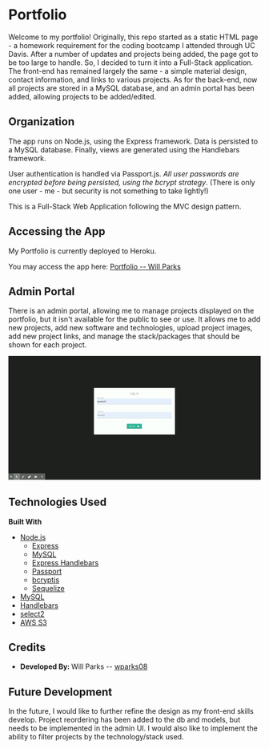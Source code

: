 # Portfolio

Welcome to my portfolio! Originally, this repo started as a static HTML page - a homework requirement for the coding bootcamp I attended through UC Davis. After a number of updates and projects being added, the page got to be too large to handle. So, I decided to turn it into a Full-Stack application. The front-end has remained largely the same - a simple material design, contact information, and links to various projects. As for the back-end, now all projects are stored in a MySQL database, and an admin portal has been added, allowing projects to be added/edited.

## Organization

The app runs on Node.js, using the Express framework. Data is persisted to a MySQL database. Finally, views are generated using the Handlebars framework.

User authentication is handled via Passport.js. *All user passwords are encrypted before being persisted, using the bcrypt strategy*. (There is only one user - me - but security is not something to take lightly!)

This is a Full-Stack Web Application following the MVC design pattern.

## Accessing the App

My Portfolio is currently deployed to Heroku.

You may access the app here: [Portfolio -- Will Parks](https://ancient-plateau-19079.herokuapp.com/)

## Admin Portal

There is an admin portal, allowing me to manage projects displayed on the portfolio, but it isn't available for the public to see or use. It allows me to add new projects, add new software and technologies, upload project images, add new project links, and manage the stack/packages that should be shown for each project.

![AdminPortal](./public/assets/img/project-admin.gif)

## Technologies Used
<b>Built With</b>

- [Node.js](https://www.nodejs.org)
    - [Express](https://www.npmjs.com/package/express)
    - [MySQL](https://www.npmjs.com/package/mysql)
    - [Express Handlebars](https://www.npmjs.com/package/express-handlebars)
    - [Passport](http://www.passportjs.org/)
    - [bcryptjs](https://www.npmjs.com/package/bcryptjs)
    - [Sequelize](https://sequelize.org/)
- [MySQL](https://www.mysql.com)
- [Handlebars](https://handlebarsjs.com/)
- [select2](https://select2.org/)
- [AWS S3](https://aws.amazon.com/s3)

## Credits

- <b>Developed By: </b>  Will Parks -- [wparks08](https://www.github.com/wparks08)

## Future Development

In the future, I would like to further refine the design as my front-end skills develop.
 Project reordering has been added to the db and models, but needs to be implemented in
 the admin UI. I would also like to implement the ability to filter projects by the technology/stack used.
